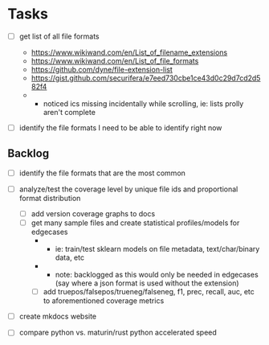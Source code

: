 # Tasks

- [ ] get list of all file formats
    - https://www.wikiwand.com/en/List_of_filename_extensions
    - https://www.wikiwand.com/en/List_of_file_formats
    - https://github.com/dyne/file-extension-list
    - https://gist.github.com/securifera/e7eed730cbe1ce43d0c29d7cd2d582f4
    - * noticed ics missing incidentally while scrolling, ie: lists prolly aren't complete
- [ ] identify the file formats I need to be able to identify right now



## Backlog

- [ ] identify the file formats that are the most common
- [ ] analyze/test the coverage level by unique file ids and proportional format distribution
    - [ ] add version coverage graphs to docs
    - [ ] get many sample files and create statistical profiles/models for edgecases
        - * ie: train/test sklearn models on file metadata, text/char/binary data, etc
        - * note: backlogged as this would only be needed in edgecases (say where a json format is used without the extension)
        - [ ] add truepos/falsepos/trueneg/falseneg, f1, prec, recall, auc, etc to aforementioned coverage metrics
- [ ] create mkdocs website
- [ ] compare python vs. maturin/rust python accelerated speed



